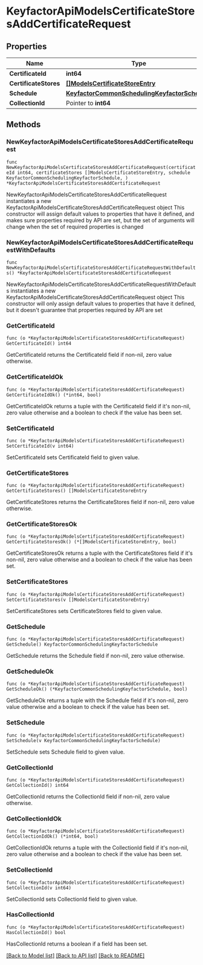# KeyfactorApiModelsCertificateStoresAddCertificateRequest

## Properties

Name | Type | Description | Notes
------------ | ------------- | ------------- | -------------
**CertificateId** | **int64** |  | 
**CertificateStores** | [**[]ModelsCertificateStoreEntry**](ModelsCertificateStoreEntry.md) |  | 
**Schedule** | [**KeyfactorCommonSchedulingKeyfactorSchedule**](KeyfactorCommonSchedulingKeyfactorSchedule.md) |  | 
**CollectionId** | Pointer to **int64** |  | [optional] 

## Methods

### NewKeyfactorApiModelsCertificateStoresAddCertificateRequest

`func NewKeyfactorApiModelsCertificateStoresAddCertificateRequest(certificateId int64, certificateStores []ModelsCertificateStoreEntry, schedule KeyfactorCommonSchedulingKeyfactorSchedule, ) *KeyfactorApiModelsCertificateStoresAddCertificateRequest`

NewKeyfactorApiModelsCertificateStoresAddCertificateRequest instantiates a new KeyfactorApiModelsCertificateStoresAddCertificateRequest object
This constructor will assign default values to properties that have it defined,
and makes sure properties required by API are set, but the set of arguments
will change when the set of required properties is changed

### NewKeyfactorApiModelsCertificateStoresAddCertificateRequestWithDefaults

`func NewKeyfactorApiModelsCertificateStoresAddCertificateRequestWithDefaults() *KeyfactorApiModelsCertificateStoresAddCertificateRequest`

NewKeyfactorApiModelsCertificateStoresAddCertificateRequestWithDefaults instantiates a new KeyfactorApiModelsCertificateStoresAddCertificateRequest object
This constructor will only assign default values to properties that have it defined,
but it doesn't guarantee that properties required by API are set

### GetCertificateId

`func (o *KeyfactorApiModelsCertificateStoresAddCertificateRequest) GetCertificateId() int64`

GetCertificateId returns the CertificateId field if non-nil, zero value otherwise.

### GetCertificateIdOk

`func (o *KeyfactorApiModelsCertificateStoresAddCertificateRequest) GetCertificateIdOk() (*int64, bool)`

GetCertificateIdOk returns a tuple with the CertificateId field if it's non-nil, zero value otherwise
and a boolean to check if the value has been set.

### SetCertificateId

`func (o *KeyfactorApiModelsCertificateStoresAddCertificateRequest) SetCertificateId(v int64)`

SetCertificateId sets CertificateId field to given value.


### GetCertificateStores

`func (o *KeyfactorApiModelsCertificateStoresAddCertificateRequest) GetCertificateStores() []ModelsCertificateStoreEntry`

GetCertificateStores returns the CertificateStores field if non-nil, zero value otherwise.

### GetCertificateStoresOk

`func (o *KeyfactorApiModelsCertificateStoresAddCertificateRequest) GetCertificateStoresOk() (*[]ModelsCertificateStoreEntry, bool)`

GetCertificateStoresOk returns a tuple with the CertificateStores field if it's non-nil, zero value otherwise
and a boolean to check if the value has been set.

### SetCertificateStores

`func (o *KeyfactorApiModelsCertificateStoresAddCertificateRequest) SetCertificateStores(v []ModelsCertificateStoreEntry)`

SetCertificateStores sets CertificateStores field to given value.


### GetSchedule

`func (o *KeyfactorApiModelsCertificateStoresAddCertificateRequest) GetSchedule() KeyfactorCommonSchedulingKeyfactorSchedule`

GetSchedule returns the Schedule field if non-nil, zero value otherwise.

### GetScheduleOk

`func (o *KeyfactorApiModelsCertificateStoresAddCertificateRequest) GetScheduleOk() (*KeyfactorCommonSchedulingKeyfactorSchedule, bool)`

GetScheduleOk returns a tuple with the Schedule field if it's non-nil, zero value otherwise
and a boolean to check if the value has been set.

### SetSchedule

`func (o *KeyfactorApiModelsCertificateStoresAddCertificateRequest) SetSchedule(v KeyfactorCommonSchedulingKeyfactorSchedule)`

SetSchedule sets Schedule field to given value.


### GetCollectionId

`func (o *KeyfactorApiModelsCertificateStoresAddCertificateRequest) GetCollectionId() int64`

GetCollectionId returns the CollectionId field if non-nil, zero value otherwise.

### GetCollectionIdOk

`func (o *KeyfactorApiModelsCertificateStoresAddCertificateRequest) GetCollectionIdOk() (*int64, bool)`

GetCollectionIdOk returns a tuple with the CollectionId field if it's non-nil, zero value otherwise
and a boolean to check if the value has been set.

### SetCollectionId

`func (o *KeyfactorApiModelsCertificateStoresAddCertificateRequest) SetCollectionId(v int64)`

SetCollectionId sets CollectionId field to given value.

### HasCollectionId

`func (o *KeyfactorApiModelsCertificateStoresAddCertificateRequest) HasCollectionId() bool`

HasCollectionId returns a boolean if a field has been set.


[[Back to Model list]](../README.md#documentation-for-models) [[Back to API list]](../README.md#documentation-for-api-endpoints) [[Back to README]](../README.md)


